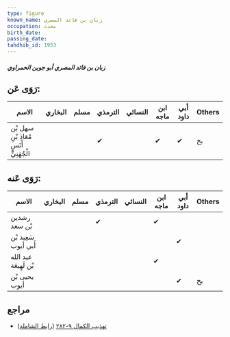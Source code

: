 ```yaml
---
type: figure
known_name: زبان بن فائد المصري
occupation: محدث
birth_date:
passing_date:
tahdhib_id: 1953
---
```

##### زبان بن فائد المصري أبو جوين الحمراوي

## رَوَى عَن:
| الاسم                                    | البخاري | مسلم | الترمذي | النسائي | ابن ماجه | أبي داود | Others |
| ---------------------------------------- | ------- | ---- | ------- | ------- | -------- | -------- | ------ |
| سهل بْن مُعَاذِ بْنِ أَنَسٍ الْجُهَنِيِّ |         |      | ✔       |         | ✔        | ✔        | بخ     |
## رَوَى عَنه:
| الاسم                 | البخاري | مسلم | الترمذي | النسائي | ابن ماجه | أبي داود | Others |
| --------------------- | ------- | ---- | ------- | ------- | -------- | -------- | ------ |
| رشدين بْن سعد         |         |      | ✔       |         | ✔        |          |        |
| سَعِيد بْن أَبي أيوب  |         |      |         |         |          | ✔        |        |
| عبد الله بْن لَهِيعَة |         |      |         |         | ✔        |          |        |
| يحيى بْن أيوب         |         |      |         |         |          | ✔        | بخ     |
## مراجع
- [تهذيب الكمال ٩-٢٨٢](obsidian://open?vault=Tahdhib-al-Kamal&file=Figures/١٩٥٣-زبان%20بن%20فائد%20المصري%20أبو%20جوين%20الحمراوي) ([رابط الشاملة](https://shamela.ws/book/3722/4522))
